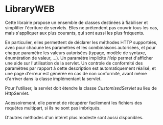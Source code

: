 # LibraryWEB

Cette librairie propose un ensemble de classes destinées à fiabiliser et  simplifier l'écriture de servlets. Elles ne prétendent pas couvrir tous les cas, mais s'appliquer aux plus courants, qui sont aussi les plus fréquents. 

En particulier, elles permettent de déclarer les méthodes HTTP supportées, avec pour chacune les paramètres et les combinaisons autorisées, et pour chaque paramètre les valeurs autorisées (typage, modèle de syntaxe, énumération de valeur, ...). Un paramètre implicite *Help* permet d'afficher une aide sur l'utilisation de la servlet. Un controle de conformité des paramètres par rapport à cette description est automatiquement réalisé, et une page d'erreur est générée en cas de non conformité, avant même d'arriver dans la classe implémentant la servlet.

Pour l'utiliser, la servlet doit étendre la classe *CustomisedServlet* au lieu de HttpServlet.

Acessoirement, elle permet de récupérer facilement les fichiers des requètes multipart, si ils ne sont pas imbriqués.

D'autres méthodes d'un intéret plus modeste sont aussi disponibles.


